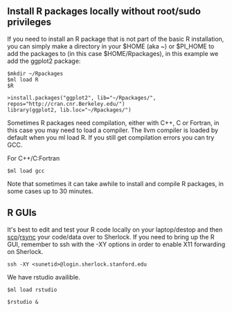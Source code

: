 ## Install R packages locally without root/sudo privileges

If you need to install an R package that is not part of the basic R installation, you can simply make a directory 
in your $HOME (aka ~) or $PI_HOME to add the packages to (in this case $HOME/Rpackages), in this example we add the ggplot2 package:

```
$mkdir ~/Rpackages
$ml load R
$R

>install.packages("ggplot2", lib="~/Rpackages/", repos="http://cran.cnr.Berkeley.edu/")
library(ggplot2, lib.loc="~/Rpackages/")
```
Sometimes R packages need compilation, either with C++, C or Fortran, in this case you may need to load a compiler.  The llvm compiler is loaded by default when you ml load R.  If you still get compilation errors you can try GCC.

For C++/C:Fortran
```
$ml load gcc
```

Note that sometimes it can take awhile to install and compile R packages, in some cases up to 30 minutes.
## R GUIs

It's best to edit and test your R code locally on your laptop/destop and then [scp]/[rsync] your code/data over to Sherlock. If you need to bring up the R GUI, remember to ssh with the -XY options in order to enable X11 forwarding on Sherlock.

```
ssh -XY <sunetid>@login.sherlock.stanford.edu
```

We have rstudio availible.

```
$ml load rstudio

$rstudio &
```

[comment]: #  (link URLs -----------------------------------------------------)

[scp]: https://www.sherlock.stanford.edu/docs/user-guide/storage/data-transfer/#scp-secure-copy
[rsync]: https://www.sherlock.stanford.edu/docs/user-guide/storage/data-transfer/#rsync
